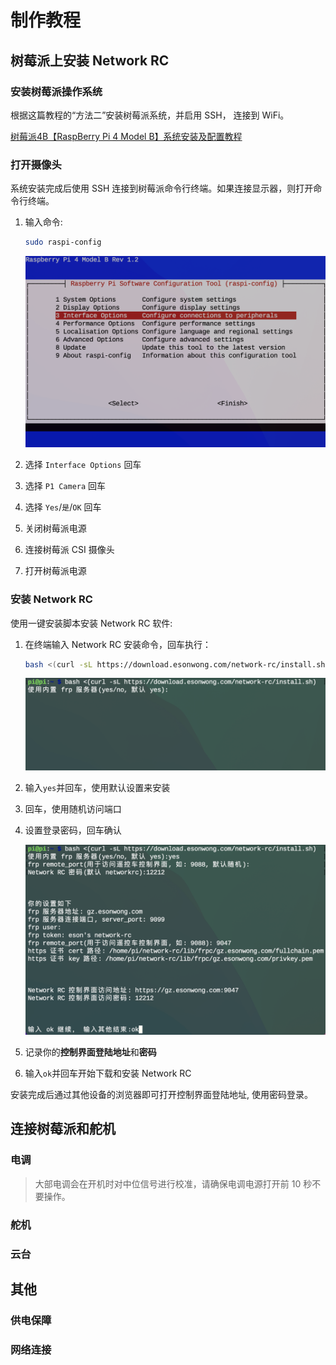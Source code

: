 
# 制作教程

## 树莓派上安装 Network RC

### 安装树莓派操作系统

根据这篇教程的“方法二”安装树莓派系统，并启用 SSH， 连接到 WiFi。

[树莓派4B【RaspBerry Pi 4 Model B】系统安装及配置教程](http://article.docway.net/it/details/606bfa970a6c642cafe259fc)

### 打开摄像头

系统安装完成后使用 SSH 连接到树莓派命令行终端。如果连接显示器，则打开命令行终端。

1. 输入命令:

   ```bash
   sudo raspi-config
   ```

   ![启用树莓派摄像头](./assets/enable-camera.png)

2. 选择 `Interface Options` 回车
3. 选择 `P1 Camera` 回车
4. 选择 `Yes`/`是`/`OK` 回车
5. 关闭树莓派电源
6. 连接树莓派 CSI 摄像头
7. 打开树莓派电源

### 安装 Network RC

使用一键安装脚本安装 Network RC 软件:

1. 在终端输入 Network RC 安装命令，回车执行：

   ```bash
   bash <(curl -sL https://download.esonwong.com/network-rc/install.sh)
   ```

   ![安装 Network RC](./assets/install-network-rc.png)

2. 输入`yes`并回车，使用默认设置来安装
3. 回车，使用随机访问端口
4. 设置登录密码，回车确认

   ![Network RC 安装确认](./assets/install-confirm.png)

5. 记录你的**控制界面登陆地址**和**密码**
6. 输入`ok`并回车开始下载和安装 Network RC

安装完成后通过其他设备的浏览器即可打开控制界面登陆地址, 使用密码登录。

## 连接树莓派和舵机

### 电调

> 大部电调会在开机时对中位信号进行校准，请确保电调电源打开前 10 秒不要操作。

### 舵机

### 云台

## 其他

### 供电保障

### 网络连接
